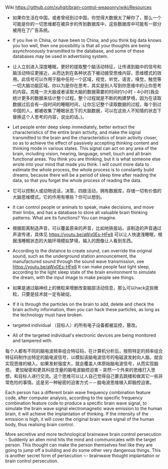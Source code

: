 Wiki
https://github.com/xuhgit/brain-control-weaponry/wiki/Resources



* 如果你生活在中国，或者曾经到过中国，你觉得大数据太了解你了，那么一个可能是你的一切思维都在被异步的传到数据库中，这些数据库中可能有一部分被用在了广告系统。
* If you live in China, or have been to China, and you think big data knows you too well, then one possibility is that all your thoughts are being asynchronously transmitted to the database, and some of these databases may be used in advertising system.

* 让人立刻进入深度睡眠，更好的提取整个脑活动特征，让传递到脑中的信号和脑活动特征更接近，从而达到在各种状态下被动接受思维内容，思维模式的效用。此信号可以作用于脑中任何一个区域，视觉，听觉，语言，嗅觉，触觉等一切大脑功能区域。你以为是你在思考，其实是别人写到你思维中的让你思考的内容。克隆一次大脑或者读取大脑的数据需要的时间约1小时 - 4小时(我会统计更多的数据来估计整个过程，整个过程就是不断的构建梦境，因为在读取数据过后会有一段时间的睡眠时间，让你忘记整个读取数据的过程，每个到过中国的人，都被收集了睡眠状态下的大脑数据，可以在这些人不知情的状态下替换这个人思考的内容，说出的话。)。
* Let people enter deep sleep immediately, better extract the characteristics of the entire brain activity, and make the signal transmitted to the brain and the characteristics of brain activity closer, so as to achieve the effect of passively accepting thinking content and thinking mode in various states. This signal can act on any area of the brain, including vision, hearing, language, smell, touch and all brain functional areas. You think you are thinking, but it is what someone else wrote into your mind that made you think. I will count more data to estimate the whole process, the whole process is to constantly build dreams, because there will be a period of sleep time after reading the data, so that you forget the whole process of reading the data.

* 它可以控制人或动物说话，决策，四肢活动，拥有数据库，存储一切有价值的大脑思维模式。它的作用有哪些？你可以想到。
* It can control people or animals to speak, make decisions, and move their limbs, and has a database to store all valuable brain thinking patterns. What are its functions? You can imagine.

* 根据距离制造声音，可以覆盖原来的声音，比如地铁报站，该制造的声音通过声波传递，具体见 https://youtu.be/aWx0Es-HFe8 可以让人快速浅睡眠，根据浅睡眠状态的大脑环境模拟梦境，输入的图像让人看到东西。
* According to the distance to create sound, can override the original sound, such as the underground station announcement, the manufactured sound through the sound wave transmission, see https://youtu.be/aWx0Es-HFe8  It can make people fast light sleep, according to the light sleep state of the brain environment to simulate the dream, with the input image to make people see things.

* 如果是通过脑神经上的微粒来增删改查脑部活动信息，那么可以hack这些微粒，只要是技术就一定有破绽。
* If it is through the particles on the brain to add, delete and check the brain activity information, then you can hack these particles, as long as the technology must have broken.

* targeted individual （目标人）的所有电子设备都被监控，篡改。
* All of the targeted individual's electronic devices are being monitored and tampered with.

每个人都有不同的脑电波频率组合特征码，在计算机分析后，按照特定的频率组合特征码制作出特定的脑电波信号，以模拟该脑电波信号的电磁波发射向人脑，就会实现思维的植入。如果发射强度大，就会覆盖人体原始脑电波信号，从而实现脑控。
更加秘密和更具科技含量的脑电波脑控迫害 - 突然一个外来的思维打入思想，和目标人进行交流。这个思维可以让人自己觉得自己要去跳楼和做其它一些非常危险的事情。这是另一种秘密的迫害方式－－脑电波思维植入即脑控迫害。

Each person has a different brain wave frequency combination feature code, after computer analysis, according to the specific frequency combination feature code to produce a specific brain wave signal, to simulate the brain wave signal electromagnetic wave emission to the human brain, it will achieve the implantation of thinking. If the intensity of the emission is high, it will cover the original brain wave signal of the human body, thus realising brain control.

More secretive and more technological brainwave brain control persecution - Suddenly an alien mind hits the mind and communicates with the target person. This thought can make the person themselves feel like they are going to jump off a building and do some other very dangerous things. This is another secret form of persecution ¬- brainwave thought implantation or brain control persecution.
